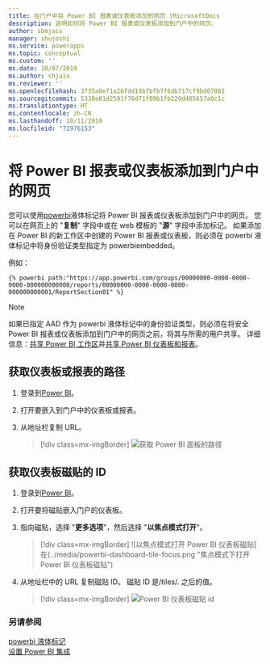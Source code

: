 ```yaml
---
title: 在门户中将 Power BI 报表或仪表板添加到网页 |MicrosoftDocs
description: 说明如何将 Power BI 报表或仪表板添加到门户中的网页。
author: sbmjais
manager: shujoshi
ms.service: powerapps
ms.topic: conceptual
ms.custom: ''
ms.date: 10/07/2019
ms.author: shjais
ms.reviewer: ''
ms.openlocfilehash: 3735a0ef1a26fdd19b7bfb7f6db717cf9bd07861
ms.sourcegitcommit: 5338e01d2591f76d71f09b1fb229d405657a0c1c
ms.translationtype: HT
ms.contentlocale: zh-CN
ms.lasthandoff: 10/11/2019
ms.locfileid: "72976153"
---
```

# <a name="add-a-power-bi-report-or-dashboard-to-a-web-page-in-portal"></a>将 Power BI 报表或仪表板添加到门户中的网页

您可以使用[powerbi](../liquid/portals-entity-tags.md#powerbi)液体标记将 Power BI 报表或仪表板添加到门户中的网页。 您可以在网页上的 "**复制**" 字段中或在 web 模板的 "**源**" 字段中添加标记。 如果添加在 Power BI 的新工作区中创建的 Power BI 报表或仪表板，则必须在 powerbi 液体标记中将身份验证类型指定为 powerbiembedded。

例如： 

```
{% powerbi path:"https://app.powerbi.com/groups/00000000-0000-0000-0000-000000000000/reports/00000000-0000-0000-0000-000000000001/ReportSection01" %}
```

> [!NOTE]
> 如果已指定 AAD 作为 powerbi 液体标记中的身份验证类型，则必须在将安全 Power BI 报表或仪表板添加到门户中的网页之前，将其与所需的用户共享。 详细信息：[共享 Power BI 工作区](https://docs.microsoft.com/power-bi/service-how-to-collaborate-distribute-dashboards-reports#collaborate-with-coworkers-in-an-app-workspace)并[共享 Power BI 仪表板和报表](https://docs.microsoft.com/power-bi/service-share-dashboards)。

## <a name="get-the-path-of-a-dashboard-or-report"></a>获取仪表板或报表的路径

1.  登录到[Power BI](https://powerbi.microsoft.com/)。

2.  打开要嵌入到门户中的仪表板或报表。

3.  从地址栏复制 URL。

    > [!div class=mx-imgBorder]
    > ![获取 Power BI 面板的路径](../media/powerbi-dashboard-url.png "获取 Power BI 仪表板的路径")

## <a name="get-the-id-of-a-dashboard-tile"></a>获取仪表板磁贴的 ID

1.  登录到[Power BI](https://powerbi.microsoft.com/)。

2.  打开要将磁贴嵌入门户的仪表板。

3.  指向磁贴，选择 "**更多选项**"，然后选择 "**以焦点模式打开**"。

    > [!div class=mx-imgBorder]
    > ![以焦点模式打开 Power BI 仪表板磁贴]在(../media/powerbi-dashboard-tile-focus.png "焦点模式下打开 Power BI 仪表板磁贴")

4.  从地址栏中的 URL 复制磁贴 ID。 磁贴 ID 是/tiles/. 之后的值。

    > [!div class=mx-imgBorder]
    > ![Power BI 仪表板磁贴 id](../media/powerbi-dashboard-tile-id.png "Power BI 仪表板磁贴 id")


### <a name="see-also"></a>另请参阅


[powerbi 液体标记](../liquid/portals-entity-tags.md#powerbi)<br> 
[设置 Power BI 集成](set-up-power-bi-integration.md)
